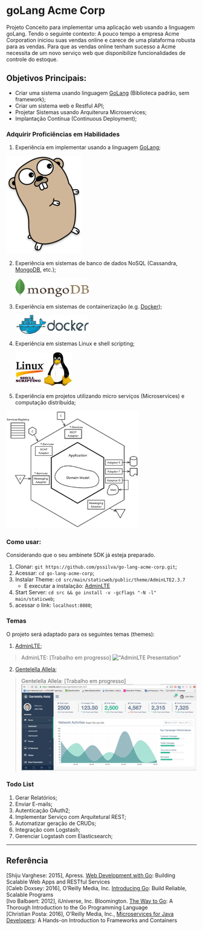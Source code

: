 # goLang Acme Corp
Projeto Conceito para implementar uma aplicação web usando a linguagem goLang. 
Tendo o seguinte contexto:  A pouco tempo a empresa Acme Corporation iniciou suas vendas online e carece de uma 
plataforma robusta para as vendas. Para que as vendas online tenham sucesso a Acme necessita de um novo serviço 
web que disponibilize funcionalidades de controle do estoque.


## Objetivos Principais:
- Criar uma sistema usando linguagem [GoLang](https://golang.org/) (Biblioteca padrão, sem framework);
- Criar um sistema web e Restful API;
- Projetar Sistemas usando Arquiterura Microservices;
- Implantação Contínua (Continuous Deployment); 

### Adquirir Proficiências em Habilidades

1. Experiência em implementar usando a linguagem [GoLang](https://golang.org/);

![GoLang](https://github.com/pssilva/go-lang-acme-corp/blob/master/doc-repo/Go-brown-side.sh.png)

2. Experiência em sistemas de banco de dados NoSQL (Cassandra, [MongoDB](https://www.mongodb.com/), etc.);
    <p><img src="https://github.com/pssilva/go-lang-acme-corp/blob/master/doc-repo/mongoDB.png" alt="Experiência em sistemas de banco de dados NoSQL" height="50" width="195"/></p>
2. Experiência em sistemas de containerização (e.g. [Docker](https://hub.docker.com/r/pss1suporte/paas-docker/));
    <p><img src="https://github.com/pssilva/go-lang-acme-corp/blob/master/doc-repo/docker.png" alt="Experiência em sistemas de containerização Docker" height="50" width="195"></p>
3. Experiência em sistemas Linux e shell scripting;
    <p><img src="https://github.com/pssilva/go-lang-acme-corp/blob/master/doc-repo/shell-linux.png" alt="Experiência em sistemas Linux e shell scripting" height="91" width="150"></p>
4. Experiência em projetos utilizando micro serviços (Microservices) e computação distribuída;

![Microservices](https://github.com/pssilva/go-lang-acme-corp/blob/master/doc-repo/microservices-domain.png)

### Como usar:

Considerando que o seu ambinete SDK já esteja preparado.

1. Clonar: `git https://github.com/pssilva/go-lang-acme-corp.git`;
2. Acessar: `cd go-lang-acme-corp`;
3. Instalar Theme: `cd src/main/staticweb/public/theme/AdminLTE2.3.7` 
   - E executar a instalação: [AdminLTE](https://github.com/pssilva/go-lang-acme-corp/blob/master/src/main/staticweb/public/AdminLTE2.3.7/README.md)
4. Start Server: `cd src && go install -v -gcflags "-N -l" main/staticweb`;
5. acessar o link: `localhost:8080`;

### Temas 
O projeto será adaptado para os seguintes temas (themes):

1. [AdminLTE](https://github.com/almasaeed2010/AdminLTE); <br />
>AdminLTE: [Trabalho em progresso]
!["AdminLTE Presentation"](https://almsaeedstudio.com/AdminLTE2.png "AdminLTE Presentation")

2. [Gentelella Allela](https://github.com/puikinsh/gentelella); <br />
>Gentelella Allela: [Trabalho em progresso]
![Gentelella Admin Template](https://github.com/pssilva/go-lang-acme-corp/blob/master/doc-repo/theme-gentelella.png)

### Todo List

 1. Gerar Relatórios;
 2. Enviar E-mails;
 3. Autenticação OAuth2;
 4. Implementar Serviço com Arquitetural REST;
 5. Automatizar geração de CRUDs;
 6. Integração com Logstash;
 7. Gerenciar Logstash com Elasticsearch;


---
## Referência


\[Shiju Varghese: 2015\], Apress. [Web Development with Go](http://www.apress.com/us/book/9781484210536): Building Scalable Web Apps and RESTful Services <br />
\[Caleb Doxsey: 2016\], O’Reilly Media, Inc. [Introducing Go](http://shop.oreilly.com/product/0636920046516.do): Build Reliable, Scalable Programs <br />
\[Ivo Balbaert: 2012\], iUniverse, Inc. Bloomington. [The Way to Go](https://www.amazon.com.br/Way-Go-Thorough-Introduction-Programming-ebook/dp/B0083RVAJW): A Thorough Introduction to the Go Programming Language <br />
\[Christian Posta: 2016\], O’Reilly Media, Inc., [Microservices for Java Developers](https://developers.redhat.com/promotions/microservices-for-java-developers/): A Hands-on Introduction to Frameworks and Containers <br />

